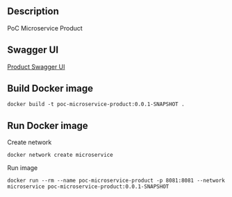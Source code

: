 ## Description
PoC Microservice Product

## Swagger UI

[Product Swagger UI](http://localhost:8081/api/swagger-ui/index.html)

## Build Docker image
```shell
docker build -t poc-microservice-product:0.0.1-SNAPSHOT .
```

## Run Docker image
Create network

```shell
docker network create microservice
```

Run image

```shell
docker run --rm --name poc-microservice-product -p 8081:8081 --network microservice poc-microservice-product:0.0.1-SNAPSHOT
```